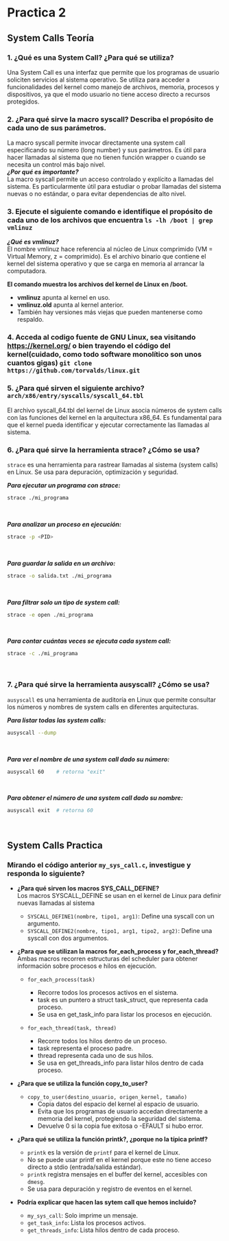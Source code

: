 # Practica 2
## System Calls Teoría

### 1.  ¿Qué es una System Call? ¿Para qué se utiliza?  
Una System Call es una interfaz que permite que los programas de usuario soliciten servicios al sistema operativo. Se utiliza para acceder a funcionalidades del kernel como manejo de archivos, memoria, procesos y dispositivos, ya que el modo usuario no tiene acceso directo a recursos protegidos.
### 2.  ¿Para qué sirve la macro syscall? Describa el propósito de cada uno de sus parámetros.  
La macro syscall permite invocar directamente una system call especificando su número (long number) y sus parámetros. Es útil para hacer llamadas al sistema que no tienen función wrapper o cuando se necesita un control más bajo nivel.  
***¿Por qué es importante?***  
La macro syscall permite un acceso controlado y explícito a llamadas del sistema. Es particularmente útil para estudiar o probar llamadas del sistema nuevas o no estándar, o para evitar dependencias de alto nivel. 
### 3.  Ejecute  el siguiente comando e identifique el propósito de cada uno de los archivos que encuentra `ls -lh /boot | grep vmlinuz`  
***¿Qué es vmlinuz?***  
El nombre vmlinuz hace referencia al núcleo de Linux comprimido (VM = Virtual Memory, z = comprimido). Es el archivo binario que contiene el kernel del sistema operativo y que se carga en memoria al arrancar la computadora.  

**El comando muestra los archivos del kernel de Linux en /boot.**  
- **vmlinuz** apunta al kernel en uso.
- **vmlinuz.old** apunta al kernel anterior.
- También hay versiones más viejas que pueden mantenerse como respaldo.
### 4.  Acceda al codigo fuente de GNU Linux, sea visitando https://kernel.org/ o bien trayendo el código del kernel(cuidado, como todo software monolítico son unos cuantos gigas) `git clone https://github.com/torvalds/linux.git`
### 5.  ¿Para qué sirven el siguiente archivo? `arch/x86/entry/syscalls/syscall_64.tbl`  
El archivo syscall_64.tbl del kernel de Linux asocia números de system calls con las funciones del kernel en la arquitectura x86_64. Es fundamental para que el kernel pueda identificar y ejecutar correctamente las llamadas al sistema.
### 6.  ¿Para qué sirve la herramienta strace? ¿Cómo se usa?  
`strace` es una herramienta para rastrear llamadas al sistema (system calls) en Linux. Se usa para depuración, optimización y seguridad. 
<br>

***Para ejecutar un programa con strace:***  
```bash
strace ./mi_programa
```  
<br>

***Para analizar un proceso en ejecución:***  
```bash
strace -p <PID>
```
<br>

***Para guardar la salida en un archivo:***  
```bash
strace -o salida.txt ./mi_programa
```  
<br>

***Para filtrar solo un tipo de system call:***  
```bash
strace -e open ./mi_programa
```  
<br>

***Para contar cuántas veces se ejecuta cada system call:***  
```bash
strace -c ./mi_programa
```  
<br>

### 7.  ¿Para qué sirve la herramienta ausyscall? ¿Cómo se usa?  
`ausyscall` es una herramienta de auditoría en Linux que permite consultar los números y nombres de system calls en diferentes arquitecturas.
<br>

***Para listar todas las system calls:***  
```bash
ausyscall --dump
```  
<br>

***Para ver el nombre de una system call dado su número:***  
```bash
ausyscall 60    # retorna "exit"
```  
<br>

***Para obtener el número de una system call dado su nombre:***  
```bash
ausyscall exit  # retorna 60
```  
<br>


## System Calls Practica  

### Mirando el código anterior `my_sys_call.c`,  investigue y responda lo siguiente? 
- **¿Para qué sirven los macros SYS_CALL_DEFINE?**  
Los macros SYSCALL_DEFINE se usan en el kernel de Linux para definir nuevas llamadas al sistema  
    - `SYSCALL_DEFINE1(nombre, tipo1, arg1)`: Define una syscall con un argumento.
    - `SYSCALL_DEFINE2(nombre, tipo1, arg1, tipo2, arg2)`: Define una syscall con dos argumentos.
- **¿Para que se utilizan la macros for_each_process y for_each_thread?**  
Ambas macros recorren estructuras del scheduler para obtener información sobre procesos e hilos en ejecución.

    - `for_each_process(task)`
      - Recorre todos los procesos activos en el sistema.
      - task es un puntero a struct task_struct, que representa cada proceso.
      - Se usa en get_task_info para listar los procesos en ejecución.

    - `for_each_thread(task, thread)`
      - Recorre todos los hilos dentro de un proceso.
      - task representa el proceso padre.
      - thread representa cada uno de sus hilos.
      - Se usa en get_threads_info para listar hilos dentro de cada proceso.
- **¿Para que se utiliza la función copy_to_user?**  
    - `copy_to_user(destino_usuario, origen_kernel, tamaño)`
      - Copia datos del espacio del kernel al espacio de usuario.
      - Evita que los programas de usuario accedan directamente a memoria del kernel, protegiendo la seguridad del sistema.
      - Devuelve 0 si la copia fue exitosa o -EFAULT si hubo error.
- **¿Para qué se utiliza la función printk?, ¿porque no la típica printf?**  
  - `printk` es la versión de `printf` para el kernel de Linux.
  - No se puede usar printf en el kernel porque este no tiene acceso directo a stdio (entrada/salida estándar).
  - `printk` registra mensajes en el buffer del kernel, accesibles con `dmesg`.
  - Se usa para depuración y registro de eventos en el kernel.
- **Podría explicar que hacen las sytem call que hemos incluido?**
    - `my_sys_call`: Solo imprime un mensaje.
    - `get_task_info`: Lista los procesos activos.
    - `get_threads_info`: Lista hilos dentro de cada proceso.





 
 
 


